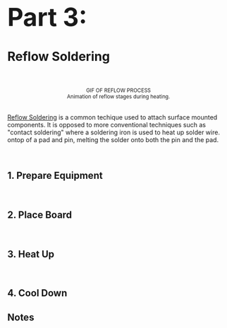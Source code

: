 # <AChip class="rounded-0"><h1 color="inherit">Part 3:</h1></AChip> Reflow Soldering
<br> 

<br>
<ACard 
color="grey"
style="background-color: var(--vp-c-mute-darker); width: auto; height: 400px;"
variant="outline">
<small><center>GIF OF REFLOW PROCESS</center></small>
</ACard>
<small><center>Animation of reflow stages during heating.</center></small> 
<br>


<a class="!hover:opacity-100 !no-underline" href="#notes"><ABtn 
class="text-sm my-2" variant="light" href="#notes" tag="a">
Reflow Soldering</ABtn></a> is a common techique used to attach surface 
mounted components. It is opposed to more conventional techniques such as "contact soldering" 
where a soldering iron is used  to heat up solder wire. ontop of a pad and pin, melting the solder
onto both the pin and the pad. 

<br> 

## 1. Prepare Equipment 
<br> 


## 2. Place Board 
<br> 


## 3. Heat Up
<br> 


## 4. Cool Down 


## Notes 

